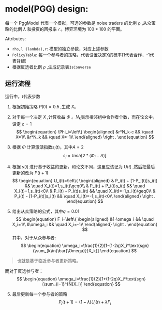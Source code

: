 # model(PGG) design:

每一个 PggModel 代表一个模拟，可选的参数是 noise traders 的比例 $\rho$ ,从众策略的比例 $\lambda$ 和投资的回报率 $𝑟$
。博弈环境为 $100*100$ 的平面。

Attributes:

- `rho,l (lambda),r`: 模型的独立参数，对应上述参数
- `PolicyTable`: 每一个参与者的策略，代表设置决定X的概率(1代表合作，-1代表背叛)
- 根据反选者比例 $\rho$ ,生成记录表`IsConverse`

## 运行流程

运行中，$t$代表步数

1. 根据初始策略 $P(0)=0.5$ ,生成 $X$。

2. 对于每一个决定 $X$ ,计算收益 $\Phi$ 。$N_k$表示相邻组中合作者个数，而在论文中，设定 $c=1$
   $$
   \begin{equation}
   \Phi_i=\left\{
   \begin{aligned}
   &r*N_k-c && \quad X=1\\
   &r*N_k && \quad X=-1\\
   \end{aligned}
   \right
   .
   \end{equation}
   $$

3. 根据 $\Phi$ 计算激活指数$s_i(t)$，其中$A=2$
   $$
   \begin{equation}
   s_i=tanh[2*(\Phi_i-A)]
   \end{equation}
   $$

4. 根据 $s(i)$ 进行基于收益的更新。和论文不同，这里应该记为 $U(t)$ ,然后把最后更新的改为 $P(t+1)$
   $$
   \begin{equation}
   U_i(t)=\left\{
   \begin{aligned}
   & P_i(t) + [1-P_i(t)]s_i(t) && \quad X_i(t)=1,s_i(t)\geq0\\
   & P_i(t) + P_i(t)s_i(t) && \quad X_i(t)=1,s_i(t)<0\\
   & P_i(t) - P_i(t)s_i(t) && \quad X_i(t)=-1,s_i(t)\geq0\\
   & P_i(t) - [1-P_i(t)]s_i(t) && \quad X_i(t)=-1,s_i(t)<0\\
   \end{aligned}
   \right
   .
   \end{equation}
   $$

5. 给出从众策略的公式，其中$q=0.01$
   $$
   \begin{equation}
   F_i=\left\{
   \begin{aligned}
   &1-\omega_i && \quad X_i=1\\
   &\omega_i && \quad X_i=-1\\
   \end{aligned}
   \right
   .
   \end{equation}
   $$
   其中，对于从众参与者:
   $$
   \begin{equation}
   \omega_i=\frac{1}{2}[1-(1-2q)X_i*\text{sgn}(\sum_{k\in{\bar{\Omega}}}X_k)]
   \end{equation}
   $$

> 也就是基于临近参与者更新策略。

而对于反选参与者：
$$
\begin{equation}
\omega_i=\frac{1}{2}[1+(1-2q)X_i*\text{sgn}(\sum_{i=1}^{N}X_i)]
\end{equation}
$$

5. 最后更新每一个参与者的策略
   $$
   P_i(t+1)=(1-\lambda)U_i(t)+\lambda F_i
   $$

